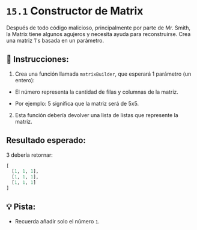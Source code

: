 # `15.1` Constructor de Matrix

Después de todo código malicioso, principalmente por parte de Mr. Smith, la Matrix tiene algunos agujeros
y necesita ayuda para reconstruirse. Crea una matriz 1's basada en un parámetro.

## 📝 Instrucciones:

1. Crea una función llamada `matrixBuilder`, que esperará 1 parámetro (un entero):

+ El número representa la cantidad de filas y columnas de la matriz. 

+ Por ejemplo: 5 significa que la matriz será de 5x5.

2. Esta función debería devolver una lista de listas que represente la matriz. 

## Resultado esperado:

3 debería retornar:

```py
[
  [1, 1, 1],
  [1, 1, 1],
  [1, 1, 1]
]
```

## 💡 Pista:

+ Recuerda añadir solo el número `1`.
